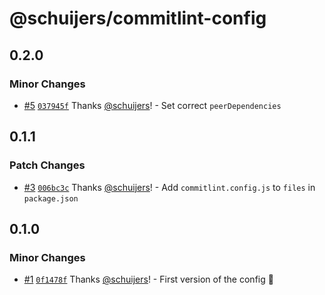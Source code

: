 # @schuijers/commitlint-config

## 0.2.0

### Minor Changes

- [#5](https://github.com/schuijers/commitlint-config/pull/5)
  [`037945f`](https://github.com/schuijers/commitlint-config/commit/037945f6453d838ec8fcf7766a74be94d9cc8ea6)
  Thanks [@schuijers](https://github.com/schuijers)! - Set correct `peerDependencies`

## 0.1.1

### Patch Changes

- [#3](https://github.com/schuijers/commitlint-config/pull/3)
  [`006bc3c`](https://github.com/schuijers/commitlint-config/commit/006bc3c8ffca3d24f05903408786a1af53d515d6)
  Thanks [@schuijers](https://github.com/schuijers)! - Add `commitlint.config.js` to `files` in
  `package.json`

## 0.1.0

### Minor Changes

- [#1](https://github.com/schuijers/commitlint-config/pull/1)
  [`0f1478f`](https://github.com/schuijers/commitlint-config/commit/0f1478ff505f091e8220c5101e8a738a45ca097e)
  Thanks [@schuijers](https://github.com/schuijers)! - First version of the config 🎉
